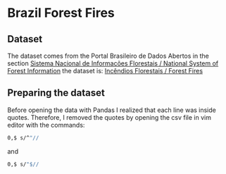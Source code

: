 # Brazil Forest Fires
## Dataset
The dataset comes from the Portal Brasileiro de Dados Abertos in the section
[Sistema Nacional de Informacões Florestais / National System of Forest Information](https://dados.gov.br/dataset/sistema-nacional-de-informacoes-florestais-snif)
the dataset is:
[Incêndios Florestais / Forest Fires](https://dados.gov.br/dataset/sistema-nacional-de-informacoes-florestais-snif/resource/39308794-da81-4cab-89e7-1691c2f3893b)

## Preparing the dataset
Before opening the data with Pandas I realized that each line was inside quotes. Therefore, I removed the quotes by opening the csv file in vim editor with the commands:
```sh
0,$ s/^"//
```
and
```sh
0,$ s/"$//
```

